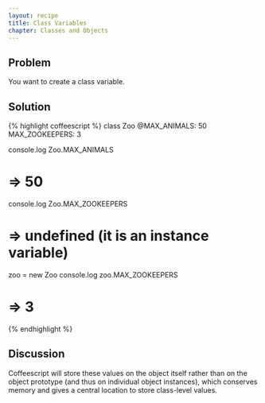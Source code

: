 ```yaml
---
layout: recipe
title: Class Variables
chapter: Classes and Objects
---
```

## Problem

You want to create a class variable.

## Solution

{% highlight coffeescript %}
class Zoo
  @MAX_ANIMALS: 50
  MAX_ZOOKEEPERS: 3

console.log Zoo.MAX_ANIMALS
# => 50

console.log Zoo.MAX_ZOOKEEPERS
# => undefined (it is an instance variable)

zoo = new Zoo
console.log zoo.MAX_ZOOKEEPERS
# => 3
{% endhighlight %}

## Discussion

Coffeescript will store these values on the object itself rather than on the object prototype (and thus on individual object instances), which conserves memory and gives a central location to store class-level values.
